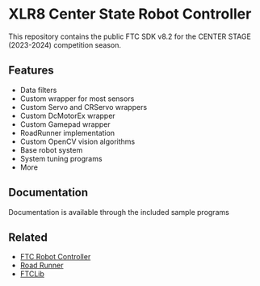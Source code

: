 
# XLR8 Center State Robot Controller

This repository contains the public FTC SDK v8.2 for the CENTER STAGE (2023-2024) competition season.


## Features

- Data filters
- Custom wrapper for most sensors
- Custom Servo and CRServo wrappers
- Custom DcMotorEx wrapper
- Custom Gamepad wrapper
- RoadRunner implementation
- Custom OpenCV vision algorithms
- Base robot system
- System tuning programs
- More


## Documentation

Documentation is available through the included sample programs

## Related

- [FTC Robot Controller](https://github.com/FIRST-Tech-Challenge/FtcRobotController)
- [Road Runner](https://github.com/acmerobotics/road-runner-quickstart)
- [FTCLib](https://github.com/FTCLib/FTCLib)

